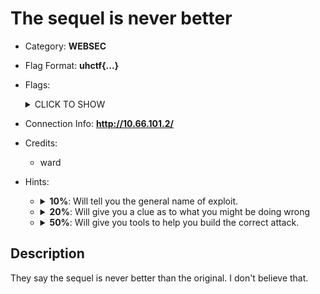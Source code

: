 # The sequel is never better

* Category: **WEBSEC**

* Flag Format: **uhctf{...}**

* Flags: <details><summary>CLICK TO SHOW</summary><ul>
	uhctf{everyone-always-talks-about-the-sql-but-never-about-the-preql-3f85ec}
</ul></details>

* Connection Info: **http://10.66.101.2/**

* Credits:
    * ward

* Hints: <ul>
    <li><details>
        <summary><strong>10%</strong>: Will tell you the general name of exploit.</summary>
        SQL injection
    </details></li>
    <li><details>
        <summary><strong>20%</strong>: Will give you a clue as to what you might be doing wrong</summary>
        Only one searchstatement at a time, please! After all, you cannot go to two movies at the same time. Can you imagine the director's union if that were possible?
    </details></li>
    <li><details>
        <summary><strong>50%</strong>: Will give you tools to help you build the correct attack.</summary>
        Add the following get parameter to your request. It will give you some 'debug information' on failed requests.
    <pre>
    2RZCQY24IKSHKA67RBZU5L3HKCEEUOIGPLHQ5M6X=KLZ5SKGIABDZTFWKD4CL4E5N2SINVGCTXSLYUU2Y
    </pre>
    </details></li>
    </ul>

## Description

They say the sequel is never better than the original. I don't believe that.
